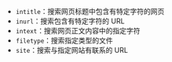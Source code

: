 - `intitle`：搜索网页标题中包含有特定字符的网页
- `inurl`：搜索包含有特定字符的 URL
- `intext`：搜索网页正文内容中的指定字符
- `filetype`：搜索指定类型的文件
- `site`：搜索与指定网站有联系的 URL

 
